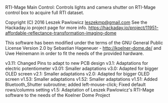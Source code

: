 RTI-Mage Main Control: Controls lights and camera shutter on RTI-Mage control box to acquire full RTI dataset.

Copyright (C) 2016 Leszek Pawlowicz leszekmp@gmail.com
See the Hackaday.io project page for more info. https://hackaday.io/project/11951-affordable-reflectance-transformation-imaging-dome

This software has been modified under the terms of the GNU General Public License Version 2.0
by Sebastian Hageneuer - http://koelner-dome.de/ and Uwe Heinemann in order to fit the needs of the provided hardware.

v3.11:  Changed Pins to adapt to new PCB design
v3.1:   Adaptations for electric potentiometer
v3.01:  Smaller adaptations
v3.0:   Adapted for bigger OLED screen
v2.1:   Smaller adaptations
v2.0:   Adapted for bigger OLED screen
v1.53:  Smaller adaptations
v1.52:  Smaller adaptations
v1.51:  Added Bluetooth_Shutter subroutine; added left-mouse-click; Fixed default rows/columns setting
v1.5:   Adaptation of Leszek Pawlowicz's RTI-Mage software to the needs of the Koelner Dome Project
